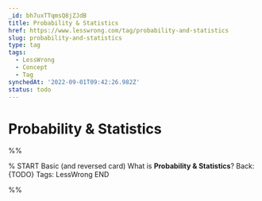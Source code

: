 ```yaml
---
_id: bh7uxTTqmsQ8jZJdB
title: Probability & Statistics
href: https://www.lesswrong.com/tag/probability-and-statistics
slug: probability-and-statistics
type: tag
tags:
  - LessWrong
  - Concept
  - Tag
synchedAt: '2022-09-01T09:42:26.982Z'
status: todo
---
```


# Probability & Statistics


%%

% START
Basic (and reversed card)
What is **Probability & Statistics**?
Back: {TODO}
Tags: LessWrong
END

%%
	
